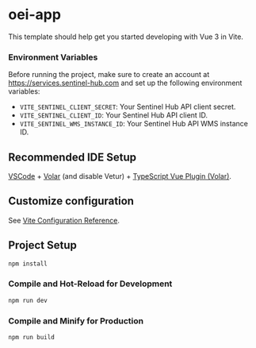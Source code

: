 # oei-app

This template should help get you started developing with Vue 3 in Vite.

### Environment Variables

Before running the project, make sure to create an account at https://services.sentinel-hub.com and set up the following environment variables:

- `VITE_SENTINEL_CLIENT_SECRET`: Your Sentinel Hub API client secret.
- `VITE_SENTINEL_CLIENT_ID`: Your Sentinel Hub API client ID.
- `VITE_SENTINEL_WMS_INSTANCE_ID`: Your Sentinel Hub API WMS instance ID.

## Recommended IDE Setup

[VSCode](https://code.visualstudio.com/) + [Volar](https://marketplace.visualstudio.com/items?itemName=Vue.volar) (and disable Vetur) + [TypeScript Vue Plugin (Volar)](https://marketplace.visualstudio.com/items?itemName=Vue.vscode-typescript-vue-plugin).

## Customize configuration

See [Vite Configuration Reference](https://vitejs.dev/config/).

## Project Setup

```sh
npm install
```

### Compile and Hot-Reload for Development

```sh
npm run dev
```

### Compile and Minify for Production

```sh
npm run build
```
